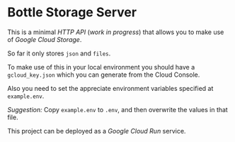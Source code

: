 # Bottle Storage Server

This is a minimal _HTTP API_ (_work in progress_) that allows you
to make use of _Google Cloud Storage_.

So far it only stores `json` and `files`.

To make use of this in your local environment you should have a
`gcloud_key.json` which you can generate from the Cloud Console.

Also you need to set the appreciate environment variables specified at
`example.env`.

_Suggestion:_ Copy `example.env` to `.env`, and then overwrite the values
in that file.

This project can be deployed as a _Google Cloud Run_ service.
